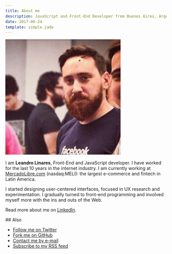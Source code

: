 ```yaml
---
title: About me
description: JavaScript and Front-End Developer from Buenos Aires, Argentina
date: 2017-06-24
template: simple.jade
---
```


![Me](../assets/avatar@3x.png)

I am **Leandro Linares**, Front-End and JavaScript developer. I have worked for the last 10 years in the internet industry. I am currently working at [MercadoLibre.com](https://www.mercadolibre.com.ar/) (nasdaq:MELI): the largest e-commerce and fintech in Latin America.

I started designing user-centered interfaces, focused in UX research and experimentation. I gradually turned to front-end programming and involved myself more with the ins and outs of the Web.

Read more about me on [LinkedIn](https://www.linkedin.com/in/lean8086/).

## Also

- [Follow me on Twitter](https://www.twitter.com/lean8086/)
- [Fork me on GitHub](https://www.github.com/lean8086/)
- [Contact me by e-mail](mailto:lean8086+com@gmail.com)
- [Subscribe to my RSS feed](https://www.lean8086.com/feed.xml)
